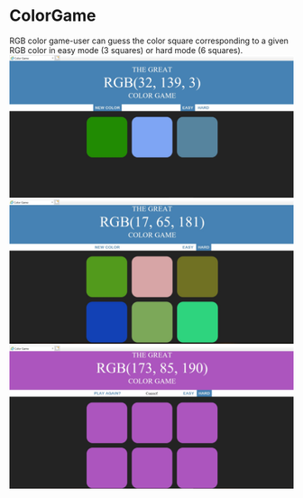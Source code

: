 # ColorGame
RGB color game-user can guess the color square corresponding to a given RGB color in easy mode (3 squares) or hard mode (6 squares).
![Alt text](https://github.com/cedarforest7/ColorGame/blob/master/demo/easy.jpg?raw=true "Title")
![Alt text](https://github.com/cedarforest7/ColorGame/blob/master/demo/hard.jpg?raw=true "Title")
![Alt text](https://github.com/cedarforest7/ColorGame/blob/master/demo/win.jpg?raw=true "Title")
